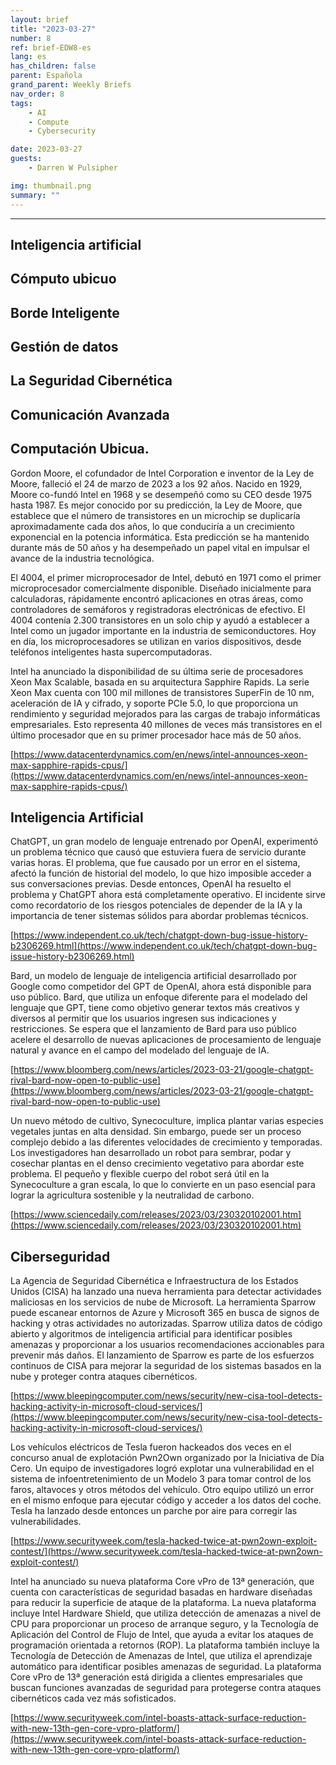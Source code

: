 ```yaml
---
layout: brief
title: "2023-03-27"
number: 8
ref: brief-EDW8-es
lang: es
has_children: false
parent: Española
grand_parent: Weekly Briefs
nav_order: 8
tags:
    - AI
    - Compute
    - Cybersecurity

date: 2023-03-27
guests:
    - Darren W Pulsipher

img: thumbnail.png
summary: ""
---
```




---


## Inteligencia artificial

## Cómputo ubicuo

## Borde Inteligente

## Gestión de datos

## La Seguridad Cibernética

## Comunicación Avanzada
## Computación Ubicua.

Gordon Moore, el cofundador de Intel Corporation e inventor de la Ley de Moore, falleció el 24 de marzo de 2023 a los 92 años. Nacido en 1929, Moore co-fundó Intel en 1968 y se desempeñó como su CEO desde 1975 hasta 1987. Es mejor conocido por su predicción, la Ley de Moore, que establece que el número de transistores en un microchip se duplicaría aproximadamente cada dos años, lo que conduciría a un crecimiento exponencial en la potencia informática. Esta predicción se ha mantenido durante más de 50 años y ha desempeñado un papel vital en impulsar el avance de la industria tecnológica.

El 4004, el primer microprocesador de Intel, debutó en 1971 como el primer microprocesador comercialmente disponible. Diseñado inicialmente para calculadoras, rápidamente encontró aplicaciones en otras áreas, como controladores de semáforos y registradoras electrónicas de efectivo. El 4004 contenía 2.300 transistores en un solo chip y ayudó a establecer a Intel como un jugador importante en la industria de semiconductores. Hoy en día, los microprocesadores se utilizan en varios dispositivos, desde teléfonos inteligentes hasta supercomputadoras.

Intel ha anunciado la disponibilidad de su última serie de procesadores Xeon Max Scalable, basada en su arquitectura Sapphire Rapids. La serie Xeon Max cuenta con 100 mil millones de transistores SuperFin de 10 nm, aceleración de IA y cifrado, y soporte PCIe 5.0, lo que proporciona un rendimiento y seguridad mejorados para las cargas de trabajo informáticas empresariales. Esto representa 40 millones de veces más transistores en el último procesador que en su primer procesador hace más de 50 años.

[https://www.datacenterdynamics.com/en/news/intel-announces-xeon-max-sapphire-rapids-cpus/](https://www.datacenterdynamics.com/en/news/intel-announces-xeon-max-sapphire-rapids-cpus/)

## Inteligencia Artificial

ChatGPT, un gran modelo de lenguaje entrenado por OpenAI, experimentó un problema técnico que causó que estuviera fuera de servicio durante varias horas. El problema, que fue causado por un error en el sistema, afectó la función de historial del modelo, lo que hizo imposible acceder a sus conversaciones previas. Desde entonces, OpenAI ha resuelto el problema y ChatGPT ahora está completamente operativo. El incidente sirve como recordatorio de los riesgos potenciales de depender de la IA y la importancia de tener sistemas sólidos para abordar problemas técnicos.

[https://www.independent.co.uk/tech/chatgpt-down-bug-issue-history-b2306269.html](https://www.independent.co.uk/tech/chatgpt-down-bug-issue-history-b2306269.html)

Bard, un modelo de lenguaje de inteligencia artificial desarrollado por Google como competidor del GPT de OpenAI, ahora está disponible para uso público. Bard, que utiliza un enfoque diferente para el modelado del lenguaje que GPT, tiene como objetivo generar textos más creativos y diversos al permitir que los usuarios ingresen sus indicaciones y restricciones. Se espera que el lanzamiento de Bard para uso público acelere el desarrollo de nuevas aplicaciones de procesamiento de lenguaje natural y avance en el campo del modelado del lenguaje de IA.

[https://www.bloomberg.com/news/articles/2023-03-21/google-chatgpt-rival-bard-now-open-to-public-use](https://www.bloomberg.com/news/articles/2023-03-21/google-chatgpt-rival-bard-now-open-to-public-use)

Un nuevo método de cultivo, Synecoculture, implica plantar varias especies vegetales juntas en alta densidad. Sin embargo, puede ser un proceso complejo debido a las diferentes velocidades de crecimiento y temporadas. Los investigadores han desarrollado un robot para sembrar, podar y cosechar plantas en el denso crecimiento vegetativo para abordar este problema. El pequeño y flexible cuerpo del robot será útil en la Synecoculture a gran escala, lo que lo convierte en un paso esencial para lograr la agricultura sostenible y la neutralidad de carbono.

[https://www.sciencedaily.com/releases/2023/03/230320102001.htm](https://www.sciencedaily.com/releases/2023/03/230320102001.htm)

## Ciberseguridad

La Agencia de Seguridad Cibernética e Infraestructura de los Estados Unidos (CISA) ha lanzado una nueva herramienta para detectar actividades maliciosas en los servicios de nube de Microsoft. La herramienta Sparrow puede escanear entornos de Azure y Microsoft 365 en busca de signos de hacking y otras actividades no autorizadas. Sparrow utiliza datos de código abierto y algoritmos de inteligencia artificial para identificar posibles amenazas y proporcionar a los usuarios recomendaciones accionables para prevenir más daños. El lanzamiento de Sparrow es parte de los esfuerzos continuos de CISA para mejorar la seguridad de los sistemas basados en la nube y proteger contra ataques cibernéticos.

[https://www.bleepingcomputer.com/news/security/new-cisa-tool-detects-hacking-activity-in-microsoft-cloud-services/](https://www.bleepingcomputer.com/news/security/new-cisa-tool-detects-hacking-activity-in-microsoft-cloud-services/)

Los vehículos eléctricos de Tesla fueron hackeados dos veces en el concurso anual de explotación Pwn2Own organizado por la Iniciativa de Día Cero. Un equipo de investigadores logró explotar una vulnerabilidad en el sistema de infoentretenimiento de un Modelo 3 para tomar control de los faros, altavoces y otros métodos del vehículo. Otro equipo utilizó un error en el mismo enfoque para ejecutar código y acceder a los datos del coche. Tesla ha lanzado desde entonces un parche por aire para corregir las vulnerabilidades.

[https://www.securityweek.com/tesla-hacked-twice-at-pwn2own-exploit-contest/](https://www.securityweek.com/tesla-hacked-twice-at-pwn2own-exploit-contest/)

Intel ha anunciado su nueva plataforma Core vPro de 13ª generación, que cuenta con características de seguridad basadas en hardware diseñadas para reducir la superficie de ataque de la plataforma. La nueva plataforma incluye Intel Hardware Shield, que utiliza detección de amenazas a nivel de CPU para proporcionar un proceso de arranque seguro, y la Tecnología de Aplicación del Control de Flujo de Intel, que ayuda a evitar los ataques de programación orientada a retornos (ROP). La plataforma también incluye la Tecnología de Detección de Amenazas de Intel, que utiliza el aprendizaje automático para identificar posibles amenazas de seguridad. La plataforma Core vPro de 13ª generación está dirigida a clientes empresariales que buscan funciones avanzadas de seguridad para protegerse contra ataques cibernéticos cada vez más sofisticados.

[https://www.securityweek.com/intel-boasts-attack-surface-reduction-with-new-13th-gen-core-vpro-platform/](https://www.securityweek.com/intel-boasts-attack-surface-reduction-with-new-13th-gen-core-vpro-platform/)


